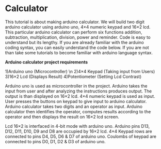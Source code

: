# Calculator

This tutorial is about making arduino calculator. We will build two digit arduino calculator using arduino uno, 4×4 numeric keypad and 16×2 lcd. This particular arduino calculator can perform six functions addition, subtraction, multiplication, division, power and reminder. Code is easy to understand but its lengthy. If you are already familiar with the arduino coding syntax, you can easily understand the code below. If you are not than take some tutorials to become familiar with arduino language syntax. 


**Arduino calculator project requirements**


1)Arduino uno     (Microcontroller) \n
2)4×4 Keypad      (Taking input from Users)
3)16×2 Lcd        (Displays Result)
4)Potentiometer   (Setting Lcd Contrast)


Arduino uno is used as microcontroller in the project. Arduino takes the input from user and after analyzing the instructions produces output. The output is than displayed on 16×2 lcd. 4×4 numeric keypad is used as input. User presses the buttons on keypad to give input to arduino calculator. Arduino calculator takes two digits and an operator as input. Arduino calculator then identifies the operator, computes results according to the operator and then displays the result on 16×2 lcd screen.

Lcd 16×2 is interfaced in 4-bit mode with arduino uno. Arduino pins D13, D12, D11, D10, D9 and D8 are occupied by 16×2 lcd. 4×4 Keypad rows are connected to pins  D4, D5, D6 & D7 of arduino uno. Coulombs of keypad are connected to pins D0, D1, D2 & D3 of arduino uno. 
